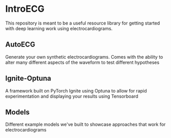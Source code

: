 # IntroECG

This repository is meant to be a useful resource library for getting started with deep learning work using electrocardiograms. 

## AutoECG
Generate your own synthetic electrocardiograms. Comes with the ability to alter many different aspects of the waveform to test different hypotheses

## Ignite-Optuna
A framework built on PyTorch Ignite using Optuna to allow for rapid experimentation and displaying your results using Tensorboard

## Models
Different example models we've built to showcase approaches that work for electrocardiograms